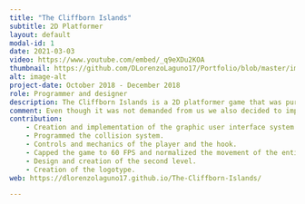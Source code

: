 ```yaml
---
title: "The Cliffborn Islands"
subtitle: 2D Platformer
layout: default
modal-id: 1
date: 2021-03-03
video: https://www.youtube.com/embed/_q9eXDu2KOA
thumbnail: https://github.com/DLorenzoLaguno17/Portfolio/blob/master/img/portfolio/Cliffborn.gif?raw=true
alt: image-alt
project-date: October 2018 - December 2018
role: Programmer and designer
description: The Cliffborn Islands is a 2D platformer game that was purely developed with C++ with SDL by a couple of second year students. We used Tiled for the creation of the two levels of the game, and it has different enemies that use pathfinding to try to attack the player, who can attack them or scape. Furthermore, the game has a save and load system that uses XML files.
comment: Even though it was not demanded from us we also decided to implement a hook to provide more mobility and more variety of platforming tools for the player. It was quite an interesting challenge.
contribution: 
    - Creation and implementation of the graphic user interface system.
    - Programmed the collision system.
    - Controls and mechanics of the player and the hook.
    - Capped the game to 60 FPS and normalized the movement of the entities using delta time.
    - Design and creation of the second level.
    - Creation of the logotype.
web: https://dlorenzolaguno17.github.io/The-Cliffborn-Islands/

---
```


